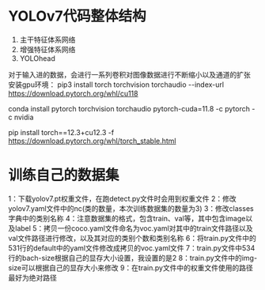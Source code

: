 # YOLOv7代码整体结构

1. 主干特征体系网络
2. 增强特征体系网络
3. YOLOhead

对于输入进的数据，会进行一系列卷积对图像数据进行不断缩小以及通道的扩张
安装gpu环境：
pip3 install torch torchvision torchaudio --index-url https://download.pytorch.org/whl/cu118

conda install pytorch torchvision torchaudio pytorch-cuda=11.8 -c pytorch -c nvidia

pip install torch==12.3+cu12.3 -f https://download.pytorch.org/whl/torch_stable.html

# 训练自己的数据集
1：下载yolov7.pt权重文件，在跑detect.py文件时会用到权重文件
2：修改yolov7.yaml文件中的nc(类的数量，本次训练数据集的数量为3)
3：修改classes字典中的类别名称
4：注意数据集的格式，包含train、val等，其中包含image以及label
5：拷贝一份coco.yaml文件命名为voc.yaml对其中的train文件路径以及val文件路径进行修改，以及其对应的类别个数和类别名称
6：将train.py文件中的531行的default中的yaml文件修改成拷贝的voc.yaml文件
7：train.py文件中534行的bach-size根据自己的显存大小设置，我设置的是2
8：train.py文件中的img-size可以根据自己的显存大小来修改
9：在train.py文件中的权重文件使用的路径最好为绝对路径